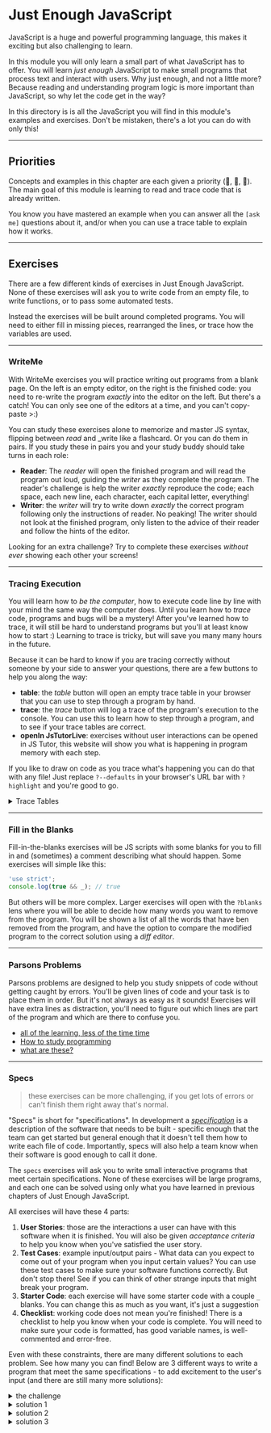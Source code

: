 # Just Enough JavaScript

JavaScript is a huge and powerful programming language, this makes it exciting but also challenging to learn.

In this module you will only learn a small part of what JavaScript has to offer. You will learn _just enough_ JavaScript to make small programs that process text and interact with users. Why just enough, and not a little more? Because reading and understanding program logic is more important than JavaScript, so why let the code get in the way?

In this directory is is all the JavaScript you will find in this module's examples and exercises. Don't be mistaken, there's a lot you can do with only this!

---

## Priorities

Concepts and examples in this chapter are each given a priority (🥚, 🐣, 🐥). The main goal of this module is learning to read and trace code that is already written.

You know you have mastered an example when you can answer all the `[ask me]` questions about it, and/or when you can use a trace table to explain how it works.

---

## Exercises

There are a few different kinds of exercises in Just Enough JavaScript. None of these exercises will ask you to write code from an empty file, to write functions, or to pass some automated tests.

Instead the exercises will be built around completed programs. You will need to either fill in missing pieces, rearranged the lines, or trace how the variables are used.

---

### WriteMe

With WriteMe exercises you will practice writing out programs from a blank page. On the left is an empty editor, on the right is the finished code: you need to re-write the program _exactly_ into the editor on the left. But there's a catch! You can only see one of the editors at a time, and you can't copy-paste >:)

You can study these exercises alone to memorize and master JS syntax, flipping between _read_ and \_write like a flashcard. Or you can do them in pairs. If you study these in pairs you and your study buddy should take turns in each role:

- **Reader**: The _reader_ will open the finished program and will read the program out loud, guiding the _writer_ as they complete the program. The reader's challenge is help the writer _exactly_ reproduce the code; each space, each new line, each character, each capital letter, everything!
- **Writer**: the _writer_ will try to write down _exactly_ the correct program following only the instructions of reader. No peaking! The writer should not look at the finished program, only listen to the advice of their reader and follow the hints of the editor.

Looking for an extra challenge? Try to complete these exercises _without ever_ showing each other your screens!

---

### Tracing Execution

You will learn how to _be the computer_, how to execute code line by line with your mind the same way the computer does. Until you learn how to _trace_ code, programs and bugs will be a mystery! After you've learned how to trace, it will still be hard to understand programs but you'll at least know how to start :) Learning to trace is tricky, but will save you many many hours in the future.

Because it can be hard to know if you are tracing correctly without someone by your side to answer your questions, there are a few buttons to help you along the way:

- **table**: the _table_ button will open an empty trace table in your browser that you can use to step through a program by hand.
- **trace**: the _trace_ button will log a trace of the program's execution to the console. You can use this to learn how to step through a program, and to see if your trace tables are correct.
- **openIn JsTutorLive**: exercises without user interactions can be opened in JS Tutor, this website will show you what is happening in program memory with each step.

If you like to draw on code as you trace what's happening you can do that with any file! Just replace `?--defaults` in your browser's URL bar with `?highlight` and you're good to go.

<details>
<summary>Trace Tables</summary>

Trace tables have been around as long as computer programming (probably). The challenge with a trace table is to run the code in your head, keeping track of all the variables in your program by hand. This is also called a _dry run_ or a _desk check_.

You can write trace tables on paper with a pencil, or you can use the trace tables built into Study Lenses. There are two different types of trace table available in Study Lenses:

1. **steps**: The _steps_ table asks you to be the computer and to go step by step through the program, recording each time a variable is declared, read, or assigned. When you use the steps table you can check your work by pressing `trace` button and comparing your table to the console output.
2. **values**: The _values_ table is the traditional type of trace table. With the _values_ table you only keep track of each time a variable is assigned a new value. You can also check your _values_ table by using the `trace` button but it will take a little more practice

You may find that the **steps** table is more helpful in the beginning when you are first learning. It forces you to pay close attention to each step of program execution.

Later on you may prefer the **values** table because it allows you to look at the bigger picture and see more clearly the _strategy_ (or _algorithm_) of a program.

<details>
<summary>links about <em>values</em> trace tables</summary>
<br>

- videos
  - [TeamComputing](https://www.youtube.com/watch?v=DyeVR1zb7Jo)
  - [Computer Science Tutorials](https://www.youtube.com/watch?v=UbANyxE7pGE)
  - [Chris Mayfield](https://www.youtube.com/watch?v=tJGrie7k97c)
  - [Revise Computer Science](https://www.youtube.com/watch?v=dzYlncc72O0)
  - [5 Minutes to Code: Programming Basics "Trace Tables"](https://www.youtube.com/watch?v=i2qLAVBUERs)
- articles
  - [akxl - Desk Checking](https://www.akxl.org/JavaProgramming1/TraceTables.htm)
  - [101computing](https://www.101computing.net/using-trace-tables/), [online table](https://www.101computing.net/trace-table/)
  - [ibcomputerscience](https://ibcomputerscience.xyz/trace-tables/)
  - [wikipedia](https://en.wikipedia.org/wiki/Trace_table)
  - [bits of bytes](https://www.bitsofbytes.co/trace-tables.html)

</details>

</details>

---

### Fill in the Blanks

Fill-in-the-blanks exercises will be JS scripts with some blanks for you to fill in and (sometimes) a comment describing what should happen. Some exercises will simple like this:

```js
'use strict';
console.log(true && _); // true
```

But others will be more complex. Larger exercises will open with the `?blanks` lens where you will be able to decide how many words you want to remove from the program. You will be shown a list of all the words that have ben removed from the program, and have the option to compare the modified program to the correct solution using a _diff editor_.

---

### Parsons Problems

Parsons problems are designed to help you study snippets of code without getting caught by errors. You'll be given lines of code and your task is to place them in order. But it's not always as easy as it sounds!
Exercises will have extra lines as distraction, you'll need to figure out which lines are part of the program and which are there to confuse you.

- [all of the learning, less of the time time](https://computinged.wordpress.com/2017/11/17/parsons-problems-have-same-learning-gains-as-writing-or-fixing-code-in-less-time-koli-calling-2017-preview)
- [How to study programming](https://medium.com/swlh/how-to-study-computer-programming-parsons-problems-2bfdefabfd86)
- [what are these?](https://georgejmount.com/parsons-problems/)

---

### Specs

> these exercises can be more challenging, if you get lots of errors or can't finish them right away that's normal.

"Specs" is short for "specifications". In development a [_specification_](https://en.wikipedia.org/wiki/Software_requirements_specification#Structure) is a description of the software that needs to be built - specific enough that the team can get started but general enough that it doesn't tell them how to write each file of code. Importantly, specs will also help a team know when their software is good enough to call it done.

The `specs` exercises will ask you to write small interactive programs that meet certain specifications. None of these exercises will be large programs, and each one can be solved using only what you have learned in previous chapters of Just Enough JavaScript.

All exercises will have these 4 parts:

1. **User Stories**: those are the interactions a user can have with this software when it is finished. You will also be given _acceptance criteria_ to help you know when you've satisfied the user story.
2. **Test Cases**: example input/output pairs - What data can you expect to come out of your program when you input certain values? You can use these test cases to make sure your software functions correctly. But don't stop there! See if you can think of other strange inputs that might break your program.
3. **Starter Code**: each exercise will have some starter code with a couple `_` blanks. You can change this as much as you want, it's just a suggestion
4. **Checklist**: working code does not mean you're finished! There is a checklist to help you know when your code is complete. You will need to make sure your code is formatted, has good variable names, is well-commented and error-free.

Even with these constraints, there are many different solutions to each problem. See how many you can find! Below are 3 different ways to write a program that meet the same specifications - to add excitement to the user's input (and there are still many more solutions):

<details>
<summary>the challenge</summary>

```js
'use strict';
/*
  1. ===== the user story =====

  a user can provide any input to a prompt
    - given the input is null, the program is sad
    - given the input is not null, the program is excited

  2. ===== the test cases =====

  test cases:
    the user cancels:
      null -> ':('
    any input is exciting:
      '' -> '!'
      'hi' -> 'hi!'
      'javascript' -> 'javascript!'
*/

// 3.  ===== the starter code =====

console.log('--- begin program ---');

// --- gather user input ---
let input = prompt(_);
console.log('input:', input);

// --- declare initial output ---
let output = _;

// --- create final output ---

// --- alert the result ---
console.log('output:', output);
alert(output);

console.log('--- end program ---');

/*
  4. ===== the checklist =====

  checklist:
    [ ] the code is formatted
    [ ] variable names are clear and helpful
    [ ] each line of code is explained in a comment above that line
      - use full sentences and correct JS vocabulary
    [ ] the program runs
    [ ] the program has no errors
    [ ] all of the test cases work
    [ ] you tested strange inputs that could break your program (edge cases)
*/
```

</details>

<details>
<summary>solution 1</summary>

```js
'use strict';
/*
  a user can provide any input to a prompt
    - given the input is null, the program is sad
    - given the input is not null, the program is excited

  test cases:
    the user cancels:
      null -> ':('
    any input is exciting:
      '' -> '!'
      'hi' -> 'hi!'
      'javascript' -> 'javascript!'
*/

console.log('--- begin program ---');

// --- gather user input ---
// maybe not the most clear instructions, but it's good enough for now
let input = prompt('if you cancel i will be sad. otherwise i will be excited.');
console.log('input:', input);

// --- declare initial output ---
// declaring output to an empty string
//  it will be assigned the correct value in a conditional later on
let output = '';

// --- create final output ---
// input will only be null if the user canceled
if (input === null) {
  // assign the sad output value because the user canceled
  output = ':(';
} else {
  // this is the path for any input that is not from the user canceling
  //  since the user didn't cancel, i assigned added some excitement
  output = input + '!';
}

// --- alert the result ---
console.log('output:', output);
alert(output);

console.log('--- end program ---');

/*
  checklist:
    [x] the code is formatted
    [x] variable names are clear and helpful
    [x] each line of code is explained in a comment above that line
      - use full sentences and correct JS vocabulary
    [x] the program runs
    [x] the program has no errors
    [x] all of the test cases work
    [x] you tested strange inputs that could break your program (edge cases)
*/
```

</details>

<details>
<summary>solution 2</summary>

```js
'use strict';
/*
  a user can provide any input to a prompt
    - given the input is null, the program is sad
    - given the input is not null, the program is excited

  test cases:
    the user cancels:
      null -> ':('
    any input is exciting:
      '' -> '!'
      'hi' -> 'hi!'
      'javascript' -> 'javascript!'
*/

console.log('--- begin program ---');

// --- gather user input ---
// maybe not the most clear instructions, but it's good enough for now
let input = prompt('give me something to be excited about:');
console.log('input:', input);

// --- declare initial output ---
// initialized the output to the sad output, assuming the user canceled
//  if they didn't cancel, the program will later reassign the correct value
let output = ':(';

// --- create final output ---
// check if the user inputted a string value
if (input !== null) {
  // if they did not cancel, be excited about their input
  output = input + '!';
}

// --- alert the result ---
console.log('output:', output);
alert(output);

console.log('--- end program ---');

/*
  checklist:
    [x] the code is formatted
    [x] variable names are clear and helpful
    [x] each line of code is explained in a comment above that line
      - use full sentences and correct JS vocabulary
    [x] the program runs
    [x] the program has no errors
    [x] all of the test cases work
    [x] you tested strange inputs that could break your program (edge cases)
*/
```

</details>

<details>
<summary>solution 3</summary>

```js
'use strict';
/*
  a user can provide any input to a prompt
    - given the input is null, the program is sad
    - given the input is not null, the program is excited

  test cases:
    the user cancels:
      null -> ':('
    any input is exciting:
      '' -> '!'
      'hi' -> 'hi!'
      'javascript' -> 'javascript!'
*/

console.log('--- begin program ---');

// --- gather user input ---
// maybe not the most clear instructions, but it's good enough for now
let input = prompt('give me something to be excited about:');
console.log('input:', input);

// --- declare initial output ---
// initialize the output to be excited, assuming the user didn't cancel
//  if they did cancel, the program will later reassign the correct value
let output = input + '!';

// --- create final output ---
// check if the user actually canceled
if (input === null) {
  // if they did cancel, be sad
  output = ':(';
}

// --- alert the result ---
console.log('output:', output);
alert(output);

console.log('--- end program ---');

/*
  checklist:
    [x] the code is formatted
    [x] variable names are clear and helpful
    [x] each line of code is explained in a comment above that line
      - use full sentences and correct JS vocabulary
    [x] the program runs
    [x] the program has no errors
    [x] all of the test cases work
    [x] you tested strange inputs that could break your program (edge cases)
*/
```

</details>
